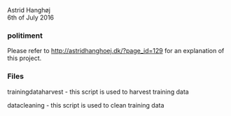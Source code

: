 
   Astrid Hanghøj  
  6th of July 2016 


### politiment
Please refer to http://astridhanghoej.dk/?page_id=129 for an explanation of this project.

### Files
trainingdataharvest - this script is used to harvest training data

datacleaning - this script is used to clean training data




